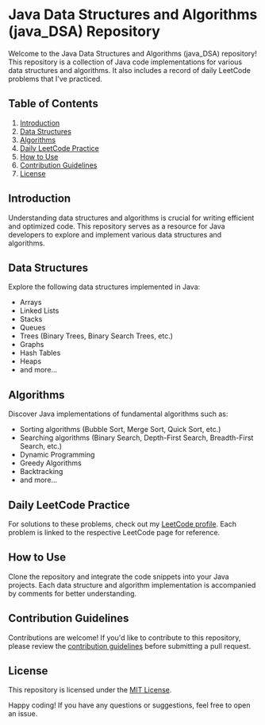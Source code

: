 # Java Data Structures and Algorithms (java_DSA) Repository

Welcome to the Java Data Structures and Algorithms (java_DSA) repository! This repository is a collection of Java code implementations for various data structures and algorithms. It also includes a record of daily LeetCode problems that I've practiced.

## Table of Contents

1. [Introduction](#introduction)
2. [Data Structures](#data-structures)
3. [Algorithms](#algorithms)
4. [Daily LeetCode Practice](#daily-leetcode-practice)
5. [How to Use](#how-to-use)
6. [Contribution Guidelines](#contribution-guidelines)
7. [License](#license)

## Introduction

Understanding data structures and algorithms is crucial for writing efficient and optimized code. This repository serves as a resource for Java developers to explore and implement various data structures and algorithms.

## Data Structures

Explore the following data structures implemented in Java:

- Arrays
- Linked Lists
- Stacks
- Queues
- Trees (Binary Trees, Binary Search Trees, etc.)
- Graphs
- Hash Tables
- Heaps
- and more...

## Algorithms

Discover Java implementations of fundamental algorithms such as:

- Sorting algorithms (Bubble Sort, Merge Sort, Quick Sort, etc.)
- Searching algorithms (Binary Search, Depth-First Search, Breadth-First Search, etc.)
- Dynamic Programming
- Greedy Algorithms
- Backtracking
- and more...

## Daily LeetCode Practice

For solutions to these problems, check out my [LeetCode profile](https://leetcode.com/Alpha_warrior_23/). Each problem is linked to the respective LeetCode page for reference.

## How to Use

Clone the repository and integrate the code snippets into your Java projects. Each data structure and algorithm implementation is accompanied by comments for better understanding.

## Contribution Guidelines

Contributions are welcome! If you'd like to contribute to this repository, please review the [contribution guidelines](CONTRIBUTING.md) before submitting a pull request.

## License

This repository is licensed under the [MIT License](LICENSE).

Happy coding! If you have any questions or suggestions, feel free to open an issue.

